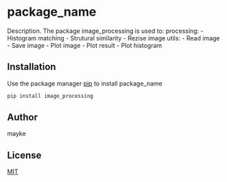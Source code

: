 # package_name

Description. 
The package image_processing is used to:
	processing:
	- Histogram matching
	- Strutural similarity
	- Rezise image
	utils:
	- Read image
	- Save image
	- Plot image
    - Plot result
	- Plot histogram


## Installation

Use the package manager [pip](https://pip.pypa.io/en/stable/) to install package_name

```bash
pip install image_processing
```
## Author
mayke

## License
[MIT](https://choosealicense.com/licenses/mit/)